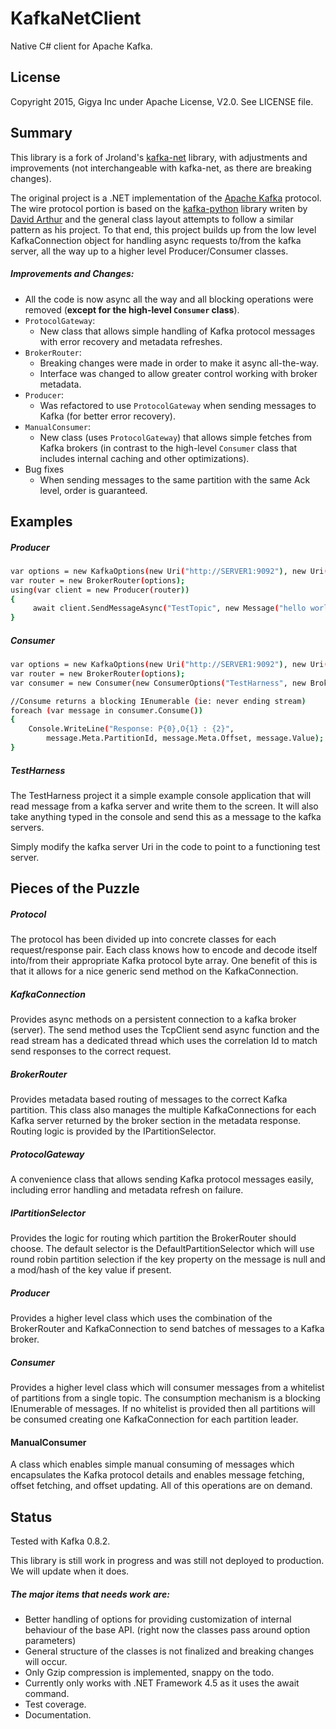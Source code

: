 KafkaNetClient
=========

Native C# client for Apache Kafka.  

License
-----------
Copyright 2015, Gigya Inc under Apache License, V2.0. See LICENSE file.

Summary
-----------

This library is a fork of Jroland's [kafka-net](https://github.com/Jroland/kafka-net) library, with adjustments and improvements (not interchangeable with kafka-net, as there are breaking changes).

The original project is a .NET implementation of the [Apache Kafka] protocol.  The wire protocol portion is based on the [kafka-python] library writen by [David Arthur] and the general class layout attempts to follow a similar pattern as his project.  To that end, this project builds up from the low level KafkaConnection object for handling async requests to/from the kafka server, all the way up to a higher level Producer/Consumer classes.

##### Improvements and Changes:

- All the code is now async all the way and all blocking operations were removed (**except for the high-level `Consumer` class**).
- `ProtocolGateway`:
    * New class that allows simple handling of Kafka protocol messages with error recovery and metadata refreshes.
- `BrokerRouter`:
    * Breaking changes were made in order to make it async all-the-way.
    * Interface was changed to allow greater control working with broker metadata.
- `Producer`:
    * Was refactored to use `ProtocolGateway` when sending messages to Kafka (for better error recovery).
- `ManualConsumer`:
    * New class (uses `ProtocolGateway`) that allows simple fetches from Kafka brokers (in contrast to the high-level `Consumer` class that includes internal caching and other optimizations).
- Bug fixes
    * When sending messages to the same partition with the same Ack level, order is guaranteed.    





Examples
-----------
##### Producer
```sh
var options = new KafkaOptions(new Uri("http://SERVER1:9092"), new Uri("http://SERVER2:9092"));
var router = new BrokerRouter(options);
using(var client = new Producer(router))
{
     await client.SendMessageAsync("TestTopic", new Message("hello world"));
}


```
##### Consumer
```sh
var options = new KafkaOptions(new Uri("http://SERVER1:9092"), new Uri("http://SERVER2:9092"));
var router = new BrokerRouter(options);
var consumer = new Consumer(new ConsumerOptions("TestHarness", new BrokerRouter(options)));

//Consume returns a blocking IEnumerable (ie: never ending stream)
foreach (var message in consumer.Consume())
{
    Console.WriteLine("Response: P{0},O{1} : {2}", 
        message.Meta.PartitionId, message.Meta.Offset, message.Value);  
}
```

##### TestHarness
The TestHarness project it a simple example console application that will read message from a kafka server and write them to the screen.  It will also take anything typed in the console and send this as a message to the kafka servers.  

Simply modify the kafka server Uri in the code to point to a functioning test server.


Pieces of the Puzzle
-----------
##### Protocol
The protocol has been divided up into concrete classes for each request/response pair.  Each class knows how to encode and decode itself into/from their appropriate Kafka protocol byte array.  One benefit of this is that it allows for a nice generic send method on the KafkaConnection.

##### KafkaConnection
Provides async methods on a persistent connection to a kafka broker (server).  The send method uses the TcpClient send async function and the read stream has a dedicated thread which uses the correlation Id to match send responses to the correct request.

##### BrokerRouter
Provides metadata based routing of messages to the correct Kafka partition.  This class also manages the multiple KafkaConnections for each Kafka server returned by the broker section in the metadata response.  Routing logic is provided by the IPartitionSelector.

##### ProtocolGateway
A convenience class that allows sending Kafka protocol messages easily, including error handling and metadata refresh on failure.

##### IPartitionSelector
Provides the logic for routing which partition the BrokerRouter should choose.  The default selector is the DefaultPartitionSelector which will use round robin partition selection if the key property on the message is null and a mod/hash of the key value if present.

##### Producer
Provides a higher level class which uses the combination of the BrokerRouter and KafkaConnection to send batches of messages to a Kafka broker.

##### Consumer
Provides a higher level class which will consumer messages from a whitelist of partitions from a single topic.  The consumption mechanism is a blocking IEnumerable of messages.  If no whitelist is provided then all partitions will be consumed creating one KafkaConnection for each partition leader.

#### ManualConsumer
A class which enables simple manual consuming of messages which encapsulates the Kafka protocol details and enables message fetching, offset fetching, and offset updating. All of this operations are on demand.

Status
-----------
Tested with Kafka 0.8.2.

This library is still work in progress and was still not deployed to production. We will update when it does.


##### The major items that needs work are:
* Better handling of options for providing customization of internal behaviour of the base API. (right now the classes pass around option parameters)
* General structure of the classes is not finalized and breaking changes will occur.
* Only Gzip compression is implemented, snappy on the todo.
* Currently only works with .NET Framework 4.5 as it uses the await command.
* Test coverage.
* Documentation.





[kafka-python]:https://github.com/mumrah/kafka-python
[Apache Kafka]:http://kafka.apache.org
[David Arthur]:https://github.com/mumrah
